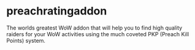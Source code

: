 # preachratingaddon
The worlds greatest WoW addon that will help you to find high quality raiders for your WoW activities using the much coveted PKP (Preach Kill Points) system.

